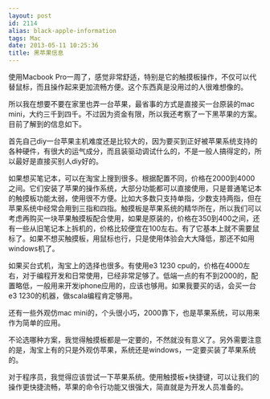 ```yaml
---
layout: post
id: 2114
alias: black-apple-information
tags: Mac
date: 2013-05-11 10:25:36
title: 黑苹果信息
---
```


使用Macbook Pro一周了，感觉非常舒适，特别是它的触摸板操作，不仅可以代替鼠标，而且操作起来更加流畅方便。这个东西真是没用过的人很难想像的。

所以我在想要不要在家里也弄一台苹果，最省事的方式是直接买一台原装的mac mini，大约三千到四千。不过因为资金有限，所以我还考察了一下黑苹果的方案。目前了解到的信息如下。

首先自己diy一台苹果主机难度还是比较大的，因为要买到正好被苹果系统支持的各种硬件，有很大的运气成分，而且装驱动调试什么的，不是一般人搞得定的，所以最好是直接买别人diy好的。

如果想买笔记本，可以在淘宝上搜到很多。根据配置不同，价格在2000到4000之间。它们安装了苹果的操作系统，大部分功能都可以直接使用，只是普通笔记本的触摸板功能太弱，使用很不方便。比如大多数只支持单指，少数支持两指，但在苹果系统中经常会用到三指和四指。触摸板是苹果系统的精华所在，所以我们可以考虑再购买一块苹果触摸板配合使用，如果是原装的，价格在350到400之间，还有一些从旧笔记本上拆机的，价格比较便宜在100左右。有了它基本上就不需要鼠标了。如果不想买触摸板，用鼠标也行，只是使用体验会大大降低，那还不如用windows机了。

如果买台式机，淘宝上的选择也很多。有使用e3 1230 cpu的，价格在4000左右，对于编程开发和日常使用，已经非常足够了。低端一点的有不到2000的，配置略低，一般用来开发iphone应用的，应该也够用。如果我要买的话，会买一台e3 1230的机器，做scala编程肯定够用。

还有一些外观仿mac mini的，个头很小巧，2000靠下，也是苹果系统，可以用来作为简单的应用。

不论选哪种方案，我觉得触摸板都是一定要的，不然就没有意义了。另外需要注意的是，淘宝上有的只是外观仿苹果，系统还是windows，一定要买装了苹果系统的。

对于程序员，我觉得应该尝试一下苹果系统。使用触摸板+快捷键，可以让我们的操作更快捷流畅，苹果的命令行功能又很强大，简直就是为开发人员准备的。
